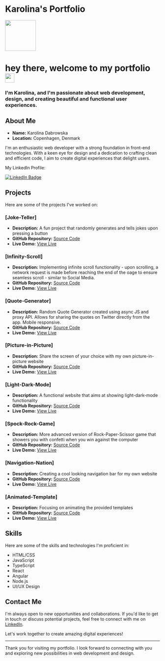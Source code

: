 # Karolina's Portfolio

<div id="header" align="left">
  <img src="https://media.giphy.com/media/i4MAH84pqe2m2aVojc/giphy.gif" width="100"/>
</div>
<h1>
  hey there, welcome to my portfolio <img src="https://media.giphy.com/media/hvRJCLFzcasrR4ia7z/giphy.gif" width="30px"/>
</h1>
<h3>I'm Karolina, and I'm passionate about web development, design, and creating beautiful and functional user experiences.</h3>

## About Me

- **Name:** Karolina Dabrowska
- **Location:** Copenhagen, Denmark

I'm an enthusiastic web developer with a strong foundation in front-end technologies. With a keen eye for design and a dedication to crafting clean and efficient code, I aim to create digital experiences that delight users.
<div id="linkedin">
    <p>My LinkedIn Profile:</p>
    <a href="https://www.linkedin.com/in/karolina-maria-dabrowska/">
       <img src="https://img.shields.io/badge/LinkedIn-blue?style=for-the-badge&logo=linkedin&logoColor=white" alt="LinkedIn Badge"/>
    </a>
</div>

## Projects

Here are some of the projects I've worked on:

### [Joke-Teller]

- **Description:** A fun project that randomly generates and tells jokes upon pressing a button
- **GitHub Repository:** [Source Code](https://github.com/KarolinaD95/My-Portfolio/tree/main/joke-teller-app/)
- **Live Demo:** [View Live](https://karolinad95.github.io/My-Portfolio/joke-teller-app/)
  
### [Infinity-Scroll]

- **Description:** Implementing infinite scroll functionality - upon scrolling, a network request is made before reaching the end of the oage to ensure seamless scroll - similar to Social Media.
- **GitHub Repository:** [Source Code](https://github.com/KarolinaD95/My-Portfolio/tree/main/infinity-scroll/)
- **Live Demo:** [View Live](https://karolinad95.github.io/My-Portfolio/infinity-scroll/)

### [Quote-Generator]

- **Description:** Random Quote Generator created using async JS and proxy API. Allows for sharing the quotes on Twitter directly from the app. Mobile responsive.
- **GitHub Repository:** [Source Code](https://github.com/KarolinaD95/My-Portfolio/tree/main/quote-generator/)
- **Live Demo:** [View Live](https://karolinad95.github.io/My-Portfolio/quote-generator/)

### [Picture-in-Picture]

- **Description:** Share the screen of your choice with my own picture-in-picture website
- **GitHub Repository:** [Source Code](https://github.com/KarolinaD95/My-Portfolio/tree/main/picture-in-picture/)
- **Live Demo:** [View Live](https://karolinad95.github.io/My-Portfolio/picture-in-picture/)

### [Light-Dark-Mode]

- **Description:** A functional website that aims at showing light-dark-mode functionality 
- **GitHub Repository:** [Source Code](https://github.com/KarolinaD95/My-Portfolio/tree/main/light-dark-mode-app/)
- **Live Demo:** [View Live](https://karolinad95.github.io/My-Portfolio/light-dark-mode-app/)

### [Spock-Rock-Game]

- **Description:** More advanced version of Rock-Paper-Scissor game that showers you with confetti when you win against the computer
- **GitHub Repository:** [Source Code](https://github.com/KarolinaD95/My-Portfolio/tree/main/spock-rock-game/)
- **Live Demo:** [View Live](https://karolinad95.github.io/My-Portfolio/spock-rock-game/)

### [Navigation-Nation]
- **Description:** Creating a cool looking navigation bar for my own website
- **GitHub Repository:** [Source Code](https://github.com/KarolinaD95/My-Portfolio/tree/main/navigation-nation/)
- **Live Demo:** [View Live](https://karolinad95.github.io/My-Portfolio/navigation-nation/)

### [Animated-Template]
- **Description:** Focusing on animating the provided templates
- **GitHub Repository:** [Source Code](https://github.com/KarolinaD95/My-Portfolio/tree/main/animated-template/)
- **Live Demo:** [View Live](https://karolinad95.github.io/My-Portfolio/animated-template/)

## Skills

Here are some of the skills and technologies I'm proficient in:

- HTML/CSS
- JavaScript
- TypeScript
- React
- Angular
- Node.js
- UI/UX Design

## Contact Me

I'm always open to new opportunities and collaborations. If you'd like to get in touch or discuss potential projects, feel free to connect with me on [LinkedIn](https://www.linkedin.com/in/karolina-maria-dabrowska/).

Let's work together to create amazing digital experiences!

---

Thank you for visiting my portfolio. I look forward to connecting with you and exploring new possibilities in web development and design.
